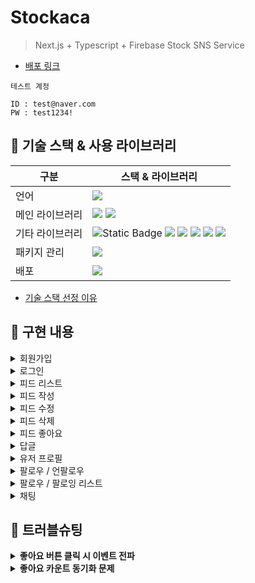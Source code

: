 # Stockaca
> Next.js + Typescript + Firebase Stock SNS Service
- [배포 링크](https://stockaca.vercel.app)
```
테스트 계정

ID : test@naver.com 
PW : test1234!
```

## 📌 기술 스택 & 사용 라이브러리
  
|구분| 스택 & 라이브러리|
|--|--|
|언어| <img src="https://img.shields.io/badge/TypeScript-007ACC?style=for-the-badge&logo=typescript&logoColor=white">|
|메인 라이브러리|<img src="https://img.shields.io/badge/react-61DAFB?style=for-the-badge&logo=react&logoColor=black"> <img src="https://img.shields.io/badge/nextjs-000000?style=for-the-badge&logo=nextdotjs&logoColor=white">|
|기타 라이브러리|<img alt="Static Badge" src="https://img.shields.io/badge/tailwindcss-06B6D4?style=for-the-badge&logo=tailwindcss&logoColor=black"> <img src="https://img.shields.io/badge/tanstack query-FF4154?style=for-the-badge"> <img src="https://img.shields.io/badge/justand-2359C6?style=for-the-badge&logo=justand"> <img src="https://img.shields.io/badge/firebase-FFCA28?style=for-the-badge"> <img src="https://img.shields.io/badge/react hook form-EC5990?style=for-the-badge"> <img src="https://img.shields.io/badge/shadcn/ui-000000?style=for-the-badge&logo=shadcnui"> 
|패키지 관리|<img src="https://img.shields.io/badge/npm-CB3837?style=for-the-badge&logo=npm"> |
|배포| <img src="https://img.shields.io/badge/vercel-232F3E?style=for-the-badge&logo=vercel&logoColor=white">

- [기술 스택 선정 이유](https://github.com/ncb6206/stockaca/wiki/%EA%B8%B0%EC%88%A0-%EC%8A%A4%ED%83%9D-%EC%84%A0%EC%A0%95-%EC%9D%B4%EC%9C%A0)

## 📌 구현 내용

<details><summary>회원가입
</summary>
  <img src="https://github.com/ncb6206/stockaca/assets/62326659/cdc3af96-9ef1-419c-9752-f659ece00399"/>
</details>

<details><summary>로그인
</summary>
  <img src="https://github.com/ncb6206/stockaca/assets/62326659/614437c0-e637-4155-8713-027e1dba9615"/>
</details>

<details><summary>피드 리스트
</summary>
  <img src="https://github.com/ncb6206/stockaca/assets/62326659/024b9153-f5f1-4263-81eb-8bf5fbf1f11b"/>
</details>

<details><summary>피드 작성
</summary>
  <img src="https://github.com/ncb6206/stockaca/assets/62326659/b38cd251-e6ad-4df8-b963-4e230b944d26"/>
</details>

<details><summary>피드 수정
</summary>
  <img src="https://github.com/ncb6206/stockaca/assets/62326659/75e6de4a-639c-4d58-81ed-034bbb221aa5"/>
</details>

<details><summary>피드 삭제
</summary>
  <img src="https://github.com/ncb6206/stockaca/assets/62326659/39c19e1a-2f3a-42f8-aadc-505d7997d807"/>
</details>

<details><summary>피드 좋아요
</summary>
  <img src="https://github.com/ncb6206/stockaca/assets/62326659/1f16caf5-95bd-44b0-8d1a-53ab02e8e888"/>
</details>

<details><summary>답글
</summary>
  <img src="https://github.com/ncb6206/stockaca/assets/62326659/edd11cf7-9bbd-4cc7-ad06-cdddacd8e934"/>
</details>

<details><summary>유저 프로필
</summary>
  <img src="https://github.com/ncb6206/stockaca/assets/62326659/2fa4d3bf-c67e-4a04-9f55-478340a83b2a"/>
</details>

<details><summary>팔로우 / 언팔로우
</summary>
  <img src="https://github.com/ncb6206/stockaca/assets/62326659/706c2695-1208-440b-adde-419c85e2ec3e"/>
</details>

<details><summary> 팔로우 / 팔로잉 리스트
</summary>
  <img src="https://github.com/ncb6206/stockaca/assets/62326659/ea02c36e-4082-4881-b79a-04df89b7ceed"/>
</details>

<details><summary>채팅
</summary>
  <img src="https://github.com/ncb6206/stockaca/assets/62326659/2cb6d06d-21d7-4e82-9ce2-d9d5a8f7d52b"/>
</details>

## 📌 트러블슈팅

<details>
<summary><b>좋아요 버튼 클릭 시 이벤트 전파</b></summary>
<div markdown="1">

#### 문제

- 특정 피드에 좋아요 버튼을 클릭 시 좋아요와 해당 피드의 상세 페이지로 이동하는 문제 발생

#### 원인

- 해당 피드의 상세 페이지로 이동 시켜주는 onClick이벤트를 가진 부모 div안에 해당 피드의 좋아요를 표시할 수 있는 onClick이벤트를 가진 자식 div가 있어서 이벤트 버블링 현상 발생

#### 해결

- 부모 div의 onClick이벤트 핸들러 내에 `event.stopPropagation()`을 호출하여 이벤트 버블링을 중단시킴으로써 해결

</div>
</details>

<details>
<summary><b>좋아요 카운트 동기화 문제</b></summary>
<div markdown="1">

#### 문제

- 메인 피드리스트에 있는 피드의 좋아요 버튼을 클릭 시 정상작동하지만, 해당 피드의 상세 페이지로 이동하면 좋아요 카운트가 동기화되지 않는 문제 발생 
<img src="https://github.com/ncb6206/stockaca/assets/62326659/f15a50d5-1914-49b9-ab9c-18e36f493ba4"/>

#### 원인

- `LikeCount`컴포넌트의 좋아요 카운트 값과 `PostCard`의 좋아요 카운트 값이 연동되지 않아 좋아요 개수가 실시간으로 업데이트되지 않음
- `LikeCount`컴포넌트 내부에서 좋아요 카운트값을 별도로 관리하고 있어서, `PostCard` 컴포넌트의 좋아요 카운트 값과 동기화되지 않음

#### 해결

- 좋아요 카운트 값을 `LikeCount`컴포넌트에서 관리하지 않고, `PostCard`컴포넌트에서 props로 전달하도록 변경
- 좋아요 `useMutation`의 `onSuccess` 콜백에서 `queryClient.invalidateQueries`를 호출하여 해당 피드와 관련된 쿼리를 무효화하고 최신 데이터를 가져오도록하여 해결
```tsx
  const mutationLike = useMutation({
    mutationFn: () => likePost({ userId, postId }),
    onSuccess: () => {
      queryClient.invalidateQueries({ queryKey: ['posts'] });
      queryClient.invalidateQueries({ queryKey: ['post'] });
      queryClient.invalidateQueries({ queryKey: ['like', userId] });
    },
    onError: error => {
      console.error('Error like post:', error);
    },
  });

```
- 고려사항 : 특정 피드의 좋아요 상태만을 업데이트 했는데 invalidateQueries로 인해 메인 피드의 목록들 전체가 초기화되어 불필요한 초기화가 생기는 것 같아 더 나은 최적화 방법에 대해 고려해야 될 필요가 있음


</div>
</details>
